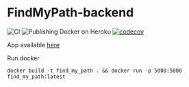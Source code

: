 FindMyPath-backend
====

![CI](https://github.com/amauryval/Find-My-Path-backend/workflows/CI/badge.svg?branch=master)
![Publishing Docker on Heroku](https://github.com/amauryval/Find-My-Path-backend/workflows/Publishing%20Docker%20on%20Heroku/badge.svg)
[![codecov](https://codecov.io/gh/amauryval/Find-My-Path-backend/branch/master/graph/badge.svg)](https://codecov.io/gh/amauryval/Find-My-Path-backend)


App available [here](https://amauryval.github.io/Find-My-Path/)

Run docker
```
docker build -t find_my_path . && docker run -p 5000:5000 find_my_path:latest
```

